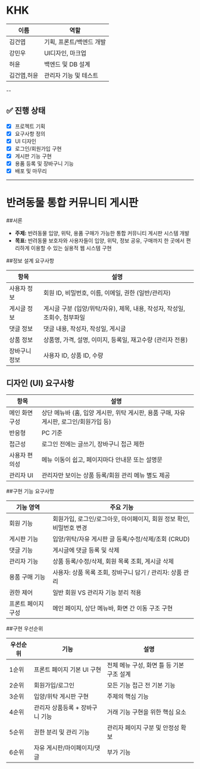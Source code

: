 # KHK

| 이름 | 역할 |
|------|------|
| 김건엽 | 기획, 프론트/백엔드 개발 |
| 강민우 | UI디자인, 마크업 |
| 허윤 | 백엔드 및 DB 설계 |
| 김건엽,허윤 | 관리자 기능 및 테스트 |

--
## ✅ 진행 상태
- [x] 프로젝트 기획
- [x] 요구사항 정의
- [x] UI 디자인
- [x] 로그인/회원가입 구현
- [x] 게시판 기능 구현
- [x] 용품 등록 및 장바구니 기능
- [x] 배포 및 마무리
---

# 반려동물 통합 커뮤니티 게시판

##서론

* **주제:** 반려동물 입양, 위탁, 용품 구매가 가능한 통합 커뮤니티 게시판 시스템 개발
* **목표:** 반려동물 보호자와 사용자들이 입양, 위탁, 정보 공유, 구매까지 한 곳에서 편리하게 이용할 수 있는 실용적 웹 시스템 구현

##정보 설계 요구사항

| 항목        | 설명                                                              |
| ----------- | ----------------------------------------------------------------- |
| 사용자 정보 | 회원 ID, 비밀번호, 이름, 이메일, 권한 (일반/관리자)                       |
| 게시글 정보 | 게시글 구분 (입양/위탁/자유), 제목, 내용, 작성자, 작성일, 조회수, 첨부파일 |
| 댓글 정보   | 댓글 내용, 작성자, 작성일, 게시글                                     |
| 상품 정보   | 상품명, 가격, 설명, 이미지, 등록일, 재고수량 (관리자 전용)               |
| 장바구니 정보 | 사용자 ID, 상품 ID, 수량                                            |

## 디자인 (UI) 요구사항

| 항목             | 설명                                                              |
| ---------------- | ----------------------------------------------------------------- |
| 메인 화면 구성   | 상단 메뉴바 (홈, 입양 게시판, 위탁 게시판, 용품 구매, 자유 게시판, 로그인/회원가입 등) |
| 반응형           | PC 기준                                                           |
| 접근성           | 로그인 전에는 글쓰기, 장바구니 접근 제한                             |
| 사용자 편의성    | 메뉴 이동이 쉽고, 페이지마다 안내문 또는 설명문                      |
| 관리자 UI        | 관리자만 보이는 상품 등록/회원 관리 메뉴 별도 제공                  |

##구현 기능 요구사항

| 기능 영역    | 주요 기능                                                              |
| ---------- | --------------------------------------------------------------------- |
| 회원 기능    | 회원가입, 로그인/로그아웃, 마이페이지, 회원 정보 확인, 비밀번호 변경       |
| 게시판 기능  | 입양/위탁/자유 게시판 글 등록/수정/삭제/조회 (CRUD)                       |
| 댓글 기능    | 게시글에 댓글 등록 및 삭제                                                |
| 관리자 기능  | 상품 등록/수정/삭제, 회원 목록 조회, 게시글 삭제                           |
| 용품 구매 기능 | 사용자: 상품 목록 조회, 장바구니 담기 / 관리자: 상품 관리                 |
| 권한 제어    | 일반 회원 VS 관리자 기능 분리 적용                                      |
| 프론트 페이지 구성 | 메인 페이지, 상단 메뉴바, 화면 간 이동 구조 구현                          |

##구현 우선순위

| 우선순위 | 기능                     | 설명                                           |
| -------- | ------------------------ | ---------------------------------------------- |
| 1순위    | 프론트 페이지 기본 UI 구현 | 전체 메뉴 구성, 화면 틀 등 기본 구조 설계         |
| 2순위    | 회원가입/로그인           | 모든 기능 접근 전 기본 기능                     |
| 3순위    | 입양/위탁 게시판 구현     | 주제의 핵심 기능                               |
| 4순위    | 관리자 상품등록 + 장바구니 기능 | 거래 기능 구현을 위한 핵심 요소                 |
| 5순위    | 권한 분리 및 관리 기능   | 관리자 페이지 구분 및 안정성 확보               |
| 6순위    | 자유 게시판/마이페이지/댓글 | 부가 기능                                      |
